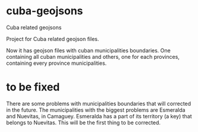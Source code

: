 # cuba-geojsons
Cuba related geojsons

Project for Cuba related geojson files.

Now it has geojson files with cuban municipalities boundaries. One containing all cuban municipalities and others, one for each provinces, containing every province municipalities.

# to be fixed

There are some problems with municipalities boundaries that will corrected in the future. The municipalities with the biggest problems are Esmeralda and Nuevitas, in Camaguey. Esmeralda has a part of its territory (a key) that belongs to Nuevitas. This will be the first thing to be corrected.
